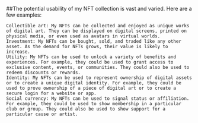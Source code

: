 ##The potential usability of my NFT collection is vast and varied. Here are a few examples:

    Collectible art: My NFTs can be collected and enjoyed as unique works of digital art. They can be displayed on digital screens, printed on physical media, or even used as avatars in virtual worlds.
    Investment: My NFTs can be bought, sold, and traded like any other asset. As the demand for NFTs grows, their value is likely to increase.
    Utility: My NFTs can be used to unlock a variety of benefits and experiences. For example, they could be used to grant access to exclusive content, events, or communities. They could also be used to redeem discounts or rewards.
    Identity: My NFTs can be used to represent ownership of digital assets or to create a unique digital identity. For example, they could be used to prove ownership of a piece of digital art or to create a secure login for a website or app.
    Social currency: My NFTs can be used to signal status or affiliation. For example, they could be used to show membership in a particular club or group. They could also be used to show support for a particular cause or artist.

